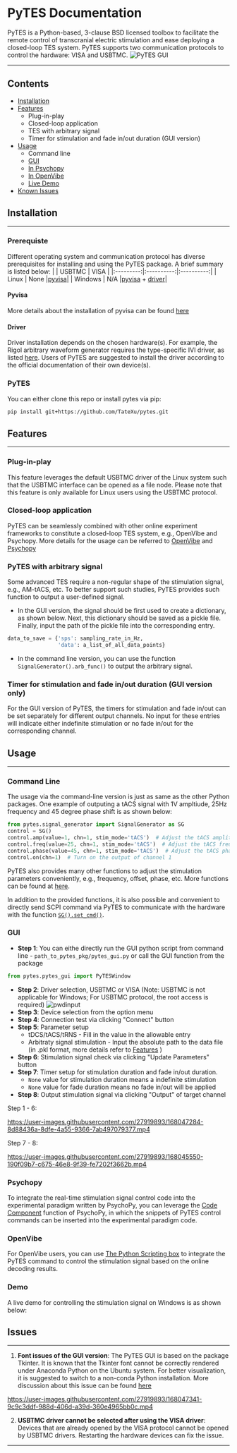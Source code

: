   PyTES Documentation
========================================

PyTES is a Python-based, 3-clause BSD licensed toolbox to facilitate the remote control of transcranial electric stimulation and ease deploying a closed-loop TES system. PyTES supports two communication protocols to control the hardware: VISA and USBTMC.
![PyTES GUI](./pytes/Figures/toolbox_1.png)
 
****

## Contents

* [Installation](#Installation)
* [Features](#Features)
    * Plug-in-play
    * Closed-loop application
    * TES with arbitrary signal
    * Timer for stimulation and fade in/out duration (GUI version)
* [Usage](#Usage)
    * Command line
    * [GUI](#GUI) 
    * [In Psychopy](#Psychopy)
    * [In OpenVibe](#OpenVibe)
    * [Live Demo](#Demo)
* [Known Issues](#Issues)

## Installation
-----

### Prerequiste
Different operating system and communication protocol has diverse prerequisites for installing and using the PyTES package. A brief summary is listed below:
|           |   USBTMC   |    VISA    |
|:---------:|:----------:|:----------:|
|   Linux   |    None    |[pyvisa](#Pyvisa)|
|  Windows  |    N/A     |[pyvisa](#Pyvisa) + [driver](#Driver)|

#### Pyvisa
More details about the installation of pyvisa can be found [here][pyvisa_link] 

#### Driver 
Driver installation depends on the chosen hardware(s). For example, the Rigol arbitrary waveform generator requires the type-specific IVI driver, as listed [here][rigoldriver]. Users of PyTES are suggested to install the driver according to the official documentation of their own device(s).

### PyTES
You can either clone this repo or install pytes via pip:
```bash
pip install git+https://github.com/TateXu/pytes.git
```

## Features 
-----
### Plug-in-play
This feature leverages the default USBTMC driver of the Linux system such that the USBTMC interface can be opened as a file node. Please note that this feature is only available for Linux users using the USBTMC protocol.

### Closed-loop application
PyTES can be seamlessly combined with other online experiment frameworks to constitute a closed-loop TES system, e.g., OpenVibe and Psychopy. More details for the usage can be referred to [OpenVibe](#OpenVibe) and [Psychopy](#Psychopy)

### PyTES with arbitrary signal
Some advanced TES require a non-regular shape of the stimulation signal, e.g., AM-tACS, etc. To better support such studies, PyTES provides such function to output a user-defined signal. 
* In the GUI version, the signal should be first used to create a dictionary, as shown below. Next, this dictionary should be saved as a pickle file. Finally, input the path of the pickle file into the corresponding entry.

```Python
data_to_save = {'sps': sampling_rate_in_Hz,
                'data': a_list_of_all_data_points}
```
* In the command line version, you can use the function `SignalGenerator().arb_func()` to output the arbitrary signal.

### Timer for stimulation and fade in/out duration (GUI version only)
For the GUI version of PyTES, the timers for stimulation and fade in/out can be set separately for different output channels. No input for these entries will indicate either indefinite stimulation or no fade in/out for the corresponding channel.

## Usage
-----

### Command Line 

The usage via the command-line version is just as same as the other Python packages. One example of outputing a tACS signal with 1V ampltiude, 25Hz frequency and 45 degree phase shift is as shown below: 
```Python
from pytes.signal_generator import SignalGenerator as SG
control = SG()
control.amp(value=1, chn=1, stim_mode='tACS')  # Adjust the tACS amplitude of channel 1 to 1V
control.freq(value=25, chn=1, stim_mode='tACS')  # Adjust the tACS freuqency of channel 1 to 25Hz
control.phase(value=45, chn=1, stim_mode='tACS')  # Adjust the tACS phase shift of channel 1 to 45 degree
control.on(chn=1)  # Turn on the output of channel 1

```

PyTES also provides many other functions to adjust the stimulation parameters conveniently, e.g., frequency, offset, phase, etc. More functions can be found at [here](./signal_generator.py#L475).

In addition to the provided functions, it is also possible and convenient to directly send SCPI command via PyTES to communicate with the hardware with the function [`SG().set_cmd()`](./signal_generator.py#L383).


### GUI 
* __Step 1__: You can eithe directly run the GUI python script from command line - `path_to_pytes_pkg/pytes_gui.py` or  call the GUI function from the package
```Python
from pytes.pytes_gui import PyTESWindow
``` 
* __Step 2__: Driver selection, USBTMC or VISA (Note: USBTMC is not applicable for Windows; For USBTMC protocol, the root access is required)
![pwdinput](./pytes/Figures/toolbox_2.png)
* __Step 3__: Device selection from the option menu
* __Step 4__: Connection test via clicking "Connect" button
* __Step 5__: Parameter setup
    * tDCS/tACS/tRNS - Fill in the value in the allowable entry
    * Arbitraty signal stimulation - Input the absolute path to the data file (in .pkl format, more details refer to [Features](#Features) )
* __Step 6__: Stimulation signal check via clicking "Update Parameters" button
* __Step 7__: Timer setup for stimulation duration and fade in/out duration.
    * `None` value for stimulation duration means a indefinite stimulation
    * `None` value for fade duration means no fade in/out will be applied
* __Step 8__: Output stimulation signal via clicking "Output" of target channel

Step 1 - 6:

https://user-images.githubusercontent.com/27919893/168047284-8d88436a-8dfe-4a55-9366-7ab497079377.mp4

Step 7 - 8:

https://user-images.githubusercontent.com/27919893/168045550-190f09b7-c675-46e8-9f39-fe7202f3662b.mp4

### Psychopy
To integrate the real-time stimulation signal control code into the experimental paradigm written by PsychoPy, you can leverage the [Code Component][psychopy] function of PsychoPy, in which the snippets of PyTES control commands can be inserted into the experimental paradigm code.

### OpenVibe 
For OpenVibe users, you can use [The Python Scripting box][openvibe] to integrate the PyTES command to control the stimulation signal based on the online decoding results.

### Demo
A live demo for controlling the stimulation signal on Windows is as shown below:





## Issues 
-----
1. __Font issues of the GUI version__:
The PyTES GUI is based on the package Tkinter. It is known that the Tkinter font cannot be correctly rendered under Anaconda Python on the Ubuntu system. For better visualization, it is suggested to switch to a non-conda Python installation. More discussion about this issue can be found [here][condaissue]

      

https://user-images.githubusercontent.com/27919893/168047341-9c9c3ddf-988d-406d-a39d-360e4965bb0c.mp4


2. __USBTMC driver cannot be selected after using the VISA driver__:
Devices that are already opened by the VISA protocol cannot be opened by USBTMC drivers. Restarting the hardware devices can fix the issue.
    




-----
[pyvisa_link]: https://pyvisa.readthedocs.io/en/latest/introduction/getting.html
[condaissue]: https://github.com/ContinuumIO/anaconda-issues/issues/6833#issuecomment-351363320
[rigoldriver]: https://www.rigolna.com/download
[psychopy]: https://www.psychopy.org/builder/components/code.html
[openvibe]: http://openvibe.inria.fr/tutorial-using-python-with-openvibe/#The+Python+Scripting+box
[pytesfunction]: https://github.com/TateXu/pytes/blob/cb66334b7d7131cd4810b9c9db1c80861fc94695/signal_generator.py#L475








